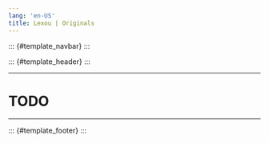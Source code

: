```yaml
---
lang: 'en-US'
title: Lexou | Originals
---
```


::: {#template_navbar}
:::

::: {#template_header}
:::

------------------------------------------------------------------------

# TODO

------------------------------------------------------------------------

::: {#template_footer}
:::
